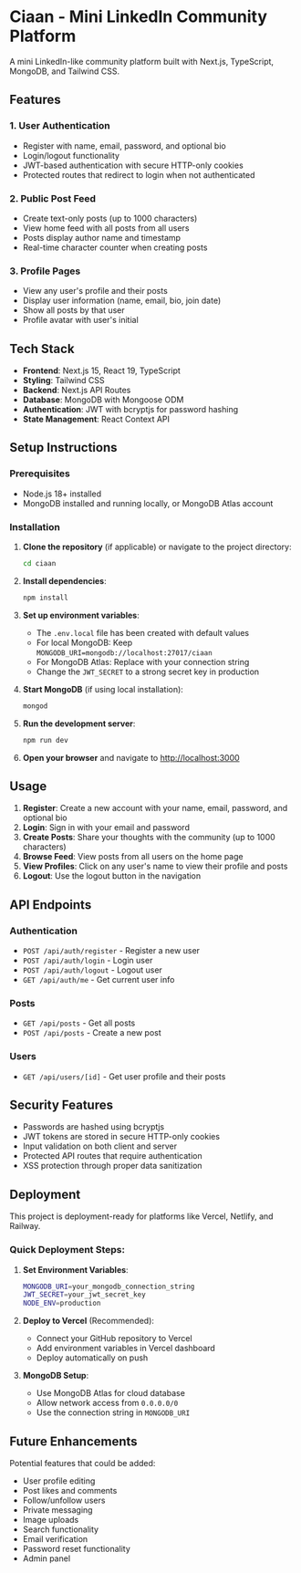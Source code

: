# Ciaan - Mini LinkedIn Community Platform

A mini LinkedIn-like community platform built with Next.js, TypeScript, MongoDB, and Tailwind CSS.

## Features

### 1. User Authentication
- Register with name, email, password, and optional bio
- Login/logout functionality
- JWT-based authentication with secure HTTP-only cookies
- Protected routes that redirect to login when not authenticated

### 2. Public Post Feed
- Create text-only posts (up to 1000 characters)
- View home feed with all posts from all users
- Posts display author name and timestamp
- Real-time character counter when creating posts

### 3. Profile Pages
- View any user's profile and their posts
- Display user information (name, email, bio, join date)
- Show all posts by that user
- Profile avatar with user's initial

## Tech Stack

- **Frontend**: Next.js 15, React 19, TypeScript
- **Styling**: Tailwind CSS
- **Backend**: Next.js API Routes
- **Database**: MongoDB with Mongoose ODM
- **Authentication**: JWT with bcryptjs for password hashing
- **State Management**: React Context API

## Setup Instructions

### Prerequisites
- Node.js 18+ installed
- MongoDB installed and running locally, or MongoDB Atlas account

### Installation

1. **Clone the repository** (if applicable) or navigate to the project directory:
   ```bash
   cd ciaan
   ```

2. **Install dependencies**:
   ```bash
   npm install
   ```

3. **Set up environment variables**:
   - The `.env.local` file has been created with default values
   - For local MongoDB: Keep `MONGODB_URI=mongodb://localhost:27017/ciaan`
   - For MongoDB Atlas: Replace with your connection string
   - Change the `JWT_SECRET` to a strong secret key in production

4. **Start MongoDB** (if using local installation):
   ```bash
   mongod
   ```

5. **Run the development server**:
   ```bash
   npm run dev
   ```

6. **Open your browser** and navigate to [http://localhost:3000](http://localhost:3000)

## Usage

1. **Register**: Create a new account with your name, email, password, and optional bio
2. **Login**: Sign in with your email and password
3. **Create Posts**: Share your thoughts with the community (up to 1000 characters)
4. **Browse Feed**: View posts from all users on the home page
5. **View Profiles**: Click on any user's name to view their profile and posts
6. **Logout**: Use the logout button in the navigation

## API Endpoints

### Authentication
- `POST /api/auth/register` - Register a new user
- `POST /api/auth/login` - Login user
- `POST /api/auth/logout` - Logout user
- `GET /api/auth/me` - Get current user info

### Posts
- `GET /api/posts` - Get all posts
- `POST /api/posts` - Create a new post

### Users
- `GET /api/users/[id]` - Get user profile and their posts

## Security Features

- Passwords are hashed using bcryptjs
- JWT tokens are stored in secure HTTP-only cookies
- Input validation on both client and server
- Protected API routes that require authentication
- XSS protection through proper data sanitization

## Deployment

This project is deployment-ready for platforms like Vercel, Netlify, and Railway.

### Quick Deployment Steps:

1. **Set Environment Variables**:
   ```bash
   MONGODB_URI=your_mongodb_connection_string
   JWT_SECRET=your_jwt_secret_key
   NODE_ENV=production
   ```

2. **Deploy to Vercel** (Recommended):
   - Connect your GitHub repository to Vercel
   - Add environment variables in Vercel dashboard
   - Deploy automatically on push

3. **MongoDB Setup**:
   - Use MongoDB Atlas for cloud database
   - Allow network access from `0.0.0.0/0`
   - Use the connection string in `MONGODB_URI`

## Future Enhancements

Potential features that could be added:
- User profile editing
- Post likes and comments
- Follow/unfollow users
- Private messaging
- Image uploads
- Search functionality
- Email verification
- Password reset functionality
- Admin panel
